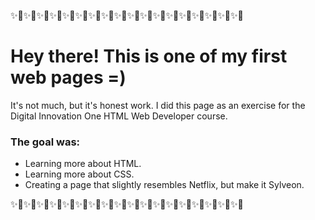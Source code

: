 ✨🌸✨🌸✨🌸✨🌸✨🌸✨🌸✨🌸✨🌸✨🌸✨🌸✨🌸✨🌸✨🌸✨🌸✨🌸✨🌸✨🌸✨🌸

# Hey there! This is one of my first web pages =)

It's not much, but it's honest work. I did this page as an exercise for the Digital Innovation One HTML Web Developer course.

### The goal was:

* Learning more about HTML.
* Learning more about CSS.
* Creating a page that slightly resembles Netflix, but make it Sylveon.

✨🌸✨🌸✨🌸✨🌸✨🌸✨🌸✨🌸✨🌸✨🌸✨🌸✨🌸✨🌸✨🌸✨🌸✨🌸✨🌸✨🌸✨🌸
